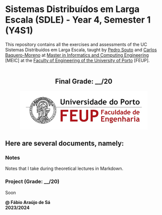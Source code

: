 # Sistemas Distribuídos em Larga Escala (SDLE) - Year 4, Semester 1 (Y4S1)

This repository contains all the exercises and assessments of the UC Sistemas Distribuídos em Larga Escala, taught by [Pedro Souto](https://sigarra.up.pt/feup/pt/func_geral.formview?p_codigo=238172) and [Carlos Baquero-Moreno](https://sigarra.up.pt/feup/pt/func_geral.formview?p_codigo=666857) at [Master in Informatics and Computing Engineering](https://sigarra.up.pt/feup/pt/cur_geral.cur_view?pv_curso_id=742) [MEIC] at the [Faculty of Engineering of the University of Porto](https://sigarra.up.pt/feup/pt/web_page.Inicial) [FEUP]. <br> <br>

<h2 align = "center" >Final Grade: __/20</h2>
<p align = "center" >
  <img 
       title = "FEUP logo"
       src = "Images//FEUP_Logo.png" 
       alt = "FEUP Logo" 
       />
</p>

## Here are several documents, namely:

### Notes

Notes that I take during theoretical lectures in Markdown. <br>

### Project (Grade: __/20)

Soon

**@ Fábio Araújo de Sá** <br>
**2023/2024**
